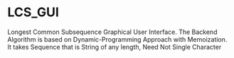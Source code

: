 # LCS_GUI
Longest Common Subsequence Graphical User Interface. The Backend Algorithm is based on Dynamic-Programming Approach with Memoization.  It takes Sequence that is String of any length, Need Not Single Character
